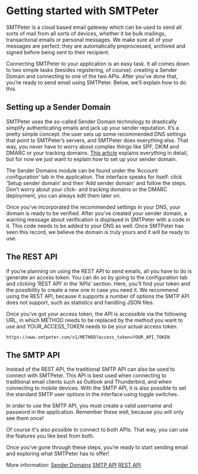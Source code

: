 # Getting started with SMTPeter

SMTPeter is a cloud based email gateway which can be used to send all sorts of mail from all sorts of devices, whether it be bulk mailings, transactional emails or personal messages. We make sure all of your messages are perfect: they are automatically preprocessed, archived and signed before being sent to their recipient.

Connecting SMTPeter to your application is an easy task. It all comes down to two simple tasks (besides registering, of course): creating a Sender Domain and connecting to one of the two APIs. After you’ve done that, you’re ready to send email using SMTPeter. Below, we’ll explain how to do this.

## Setting up a Sender Domain

SMTPeter uses the so-called Sender Domain technology to drastically simplify authenticating emails and jack up your sender reputation. It’s a pretty simple concept: the user sets up some recommended DNS settings that point to SMTPeter’s servers, and SMTPeter does everything else. That way, you never have to worry about complex things like SPF, DKIM and DMARC or your tracking domains. [This article](sender-domains) explains everything in detail, but for now we just want to explain how to set up your sender domain.

The Sender Domains module can be found under the ‘Account configuration’ tab in the application. The interface speaks for itself: click ‘Setup sender domain’ and then ‘Add sender domain’ and follow the steps. Don’t worry about your click- and tracking domains or the DMARC deployment, you can always edit them later on.

Once you’ve incorporated the recommended settings in your DNS, your domain is ready to be verified. After you’ve created your sender domain, a warning message about verification is displayed in SMTPeter with a code in it. This code needs to be added to your DNS as well. Once SMTPeter has seen this record, we believe the domain is truly yours and it will be ready to use.

## The REST API

If you’re planning on using the REST API to send emails, all you have to do is generate an access token. You can do so by going to the configuration tab and clicking ‘REST API’ in the ‘APIs’ section. Here, you’ll find your token and the possibility to create a new one in case you need it. We recommend using the REST API, because it supports a number of options the SMTP API does not support, such as statistics and handling JSON files.

Once you’ve got your access token, the API is accessible via the following URL, in which METHOD needs to be replaced by the method you want to use and YOUR_ACCESS_TOKEN needs to be your actual access token.

`https://www.smtpeter.com/v1/METHOD?access_token=YOUR_API_TOKEN`

## The SMTP API

Instead of the REST API, the traditional SMTP API can also be used to connect with SMTPeter. This API is best used when connecting to traditional email clients such as Outlook and Thunderbird, and when connecting to mobile devices. With the SMTP API, it is also possible to set the standard SMTP user options in the interface using toggle switches.

In order to use the SMTP API, you must create a valid username and password in the application. Remember these well, because you will only see them once!

Of course it's also possible to connect to both APIs. That way, you can use the features you like best from both.

Once you’ve gone through these steps, you’re ready to start sending email and exploring what SMTPeter has to offer!

More information:
[Sender Domains](sender-domains)
[SMTP API](smtp-api)
[REST API](rest-api)



